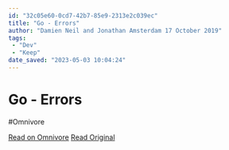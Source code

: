 ```yaml
---
id: "32c05e60-0cd7-42b7-85e9-2313e2c039ec"
title: "Go - Errors"
author: "Damien Neil and Jonathan Amsterdam 17 October 2019"
tags:
 - "Dev"
 - "Keep"
date_saved: "2023-05-03 10:04:24"
---
```


# Go - Errors
#Omnivore

[Read on Omnivore](https://omnivore.app/me/https-go-dev-blog-go-1-13-errors-187e0dafb09)
[Read Original](https://go.dev/blog/go1.13-errors)

